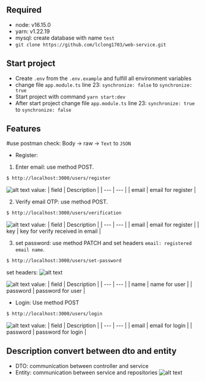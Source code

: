 ## Required

- node: v16.15.0
- yarn: v1.22.19
- mysql: create database with name `test`
- `git clone https://github.com/lclong1703/web-service.git`

## Start project

- Create `.env` from the `.env.example` and fulfill all environment variables
- change file `app.module.ts` line 23: `synchronize: false` to `synchronize: true`
- Start project with command `yarn start:dev`
- After start project change file `app.module.ts` line 23: `synchronize: true` to `synchronize: false`

## Features

#use postman check: Body -> raw -> `Text` to `JSON`

- Register:

1. Enter email: use method POST.

```bash
$ http://localhost:3000/users/register
```

![alt text](https://i.imgur.com/bht7w6N.png)
value:
| field | Description |
| --- | --- |
| email | email for register |

2. Verify email OTP: use method POST.

```bash
$ http://localhost:3000/users/verification
```

![alt text](https://i.imgur.com/c5iXx06.png)
value:
| field | Description |
| --- | --- |
| email | email for register |
| key | key for verify received in email |

3. set password: use method PATCH and set headers `email: registered email name`.

```bash
$ http://localhost:3000/users/set-password
```

set headers:
![alt text](https://i.imgur.com/sUOn4Py.png)

![alt text](https://i.imgur.com/22adQIW.png)
value:
| field | Description |
| --- | --- |
| name | name for user |
| password | password for user |

- Login: Use method POST

```bash
$ http://localhost:3000/users/login
```

![alt text](https://i.imgur.com/riU6SO5.png)
value:
| field | Description |
| --- | --- |
| email | email for login |
| password | password for login |

## Description convert between dto and entity

- DTO: communication between controller and service
- Entity: communication between service and repositories
  ![alt text](https://i.imgur.com/LXGEXh3.png)
